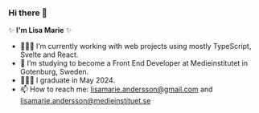### Hi there 👋

✨ **I'm Lisa Marie** ✨ 

- 👩🏻‍💻 I’m currently working with web projects using mostly TypeScript, Svelte and React. 
- 🌱 I’m studying to become a Front End Developer at Medieinstitutet in Gotenburg, Sweden. 
- 👩🏻‍🎓 I graduate in May 2024.
- 📫 How to reach me: lisamarie.andersson@gmail.com and lisamarie.andersson@medieinstituet.se
